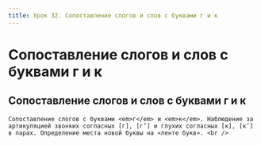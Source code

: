 ```yaml
---
title: Урок 32. Сопоставление слогов и слов с буквами г и к
---
```


# Сопоставление слогов и слов с буквами г и к

## Сопоставление слогов и слов с буквами г и к

<p>
	Сопоставление слогов с буквами <em>г</em> и <em>к</em>. Наблюдение за артикуляцией звонких согласных [г], [г’] и глухих согласных [к], [к’] в парах. Определение места новой буквы на «ленте букв». <br />
</p>